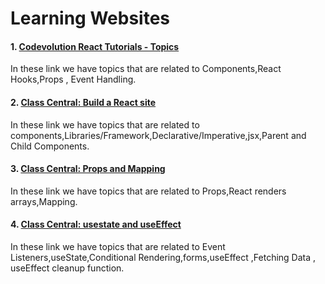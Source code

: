 # Learning Websites

#### 1. [Codevolution React Tutorials - Topics](https://www.youtube.com/watch?v=Y2hgEGPzTZY&list=PLC3y8-rFHvwgg3vaYJgHGnModB54rxOk3&index=4)

In these link we have topics that are related to Components,React Hooks,Props , Event Handling.

#### 2. [Class Central: Build a React site ](https://scrimba.com/playlist/pKNqYAZ)

In these link we have topics that are related to components,Libraries/Framework,Declarative/Imperative,jsx,Parent and Child Components.


#### 3. [Class Central: Props and Mapping](https://scrimba.com/playlist/pqQgrcN)

In these link we have topics that are related to Props,React renders arrays,Mapping.

#### 4. [Class Central: usestate and useEffect ](https://scrimba.com/playlist/prXJpCQ)


In these link we have topics that are related to Event Listeners,useState,Conditional Rendering,forms,useEffect ,Fetching Data , useEffect cleanup function.
